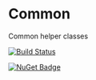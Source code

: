 # Common
Common helper classes

[![Build Status](https://dev.azure.com/JPP-Consulting/PublicPipelines/_apis/build/status/JPPGroup.Common?branchName=master)](https://dev.azure.com/JPP-Consulting/PublicPipelines/_build/latest?definitionId=18&branchName=master)

[![NuGet Badge](https://buildstats.info/nuget/jpp.common)](https://www.nuget.org/packages/Jpp.Common/)
